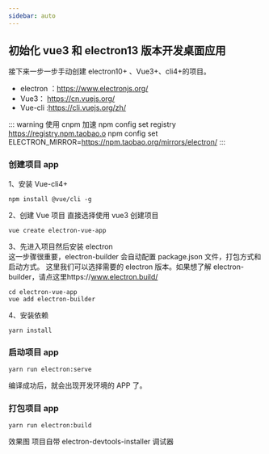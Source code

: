 ```yaml
---
sidebar: auto
---
```


## 初始化 vue3 和 electron13 版本开发桌面应用

接下来一步一步手动创建 electron10+ 、Vue3+、cli4+的项目。

- electron ：https://www.electronjs.org/
- Vue3： https://cn.vuejs.org/
- Vue-cli :https://cli.vuejs.org/zh/

::: warning
使用 cnpm 加速
npm config set registry https://registry.npm.taobao.o
npm config set ELECTRON_MIRROR=https://npm.taobao.org/mirrors/electron/
:::

### 创建项目 app

1、安装 Vue-cli4+

```shell command
npm install @vue/cli -g
```

2、创建 Vue 项目 直接选择使用 vue3 创建项目

```shell command
vue create electron-vue-app
```

3、先进入项目然后安装 electron  
这一步骤很重要，electron-builder 会自动配置 package.json 文件，打包方式和启动方式。
这里我们可以选择需要的 electron 版本。如果想了解 electron-builder，请点这里https://www.electron.build/

```shell command
cd electron-vue-app
vue add electron-builder
```

4、安装依赖

```shell command
yarn install
```

### 启动项目 app

```shell command
yarn run electron:serve
```

编译成功后，就会出现开发环境的 APP 了。

### 打包项目 app

```shell command
yarn run electron:build
```

效果图 项目自带 electron-devtools-installer 调试器
<img :src="$withBase('./pages-assets/electron-vue.png')">
